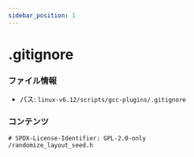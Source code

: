 ```yaml
---
sidebar_position: 1
---
```

# .gitignore

### ファイル情報

- パス: `linux-v6.12/scripts/gcc-plugins/.gitignore`

### コンテンツ

```gitignore
# SPDX-License-Identifier: GPL-2.0-only
/randomize_layout_seed.h

```
